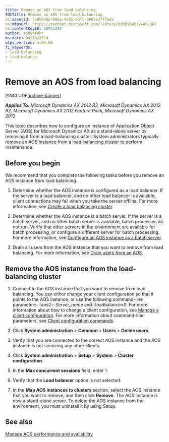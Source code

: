 ```yaml
---
title: Remove an AOS from load balancing
TOCTitle: Remove an AOS from load balancing
ms:assetid: 3adb9485-096a-4a05-bbfc-2602e37f7aeb
ms:mtpsurl: https://technet.microsoft.com/library/Dd309645(v=AX.60)
ms:contentKeyID: 36941288
author: tonyafehr
ms.date: 04/18/2014
mtps_version: v=AX.60
f1_keywords:
- load balancing
- load balance
---
```


# Remove an AOS from load balancing 


[!INCLUDE[archive-banner](includes/archive-banner.md)]


_**Applies To:** Microsoft Dynamics AX 2012 R3, Microsoft Dynamics AX 2012 R2, Microsoft Dynamics AX 2012 Feature Pack, Microsoft Dynamics AX 2012_

This topic describes how to configure an instance of Application Object Server (AOS) for Microsoft Dynamics AX as a stand-alone server by removing it from a load-balancing cluster. System administrators typically remove an AOS instance from a load-balancing cluster to perform maintenance.

## Before you begin

We recommend that you complete the following tasks before you remove an AOS instance from load balancing.

1.  Determine whether the AOS instance is configured as a load balancer. If the server is a load balancer, and no other load balancer is available, client connections may fail when you take the server offline. For more information, see [Create a load balancing cluster](create-a-load-balancing-cluster.md).

2.  Determine whether the AOS instance is a batch server. If the server is a batch server, and no other batch server is available, batch processes do not run. Verify that other servers in the environment are available for batch processing, or configure a different server for batch processing. For more information, see [Configure an AOS instance as a batch server](configure-an-aos-instance-as-a-batch-server.md).

3.  Drain all users from the AOS instance that you want to remove from load balancing. For more information, see [Drain users from an AOS](drain-users-from-an-aos.md).

## Remove the AOS instance from the load-balancing cluster

1.  Connect to the AOS instance that you want to remove from load balancing. You can either change your client configuration so that it points to the AOS instance, or use the following command-line parameters: -aos2= *Server\_name* and -loadbalance=0. For more information about how to change a client configuration, see [Manage a client configuration](manage-a-client-configuration.md). For more information about command-line parameters, see [Client configuration commands](client-configuration-commands.md).

2.  Click **System administration** \> **Common** \> **Users** \> **Online users**.

3.  Verify that you are connected to the correct AOS instance and the AOS instance is not servicing any other clients.

4.  Click **System administration** \> **Setup** \> **System** \> **Cluster configuration**.

5.  In the **Max concurrent sessions** field, enter 1.

6.  Verify that the **Load balancer** option is not selected.

7.  In the **Map AOS instances to clusters** section, select the AOS instance that you want to remove, and then click **Remove**. The AOS instance is now a stand-alone server. To delete the AOS instance from the environment, you must uninstall it by using Setup.

## See also

[Manage AOS performance and availability](manage-aos-performance-and-availability.md)

  


